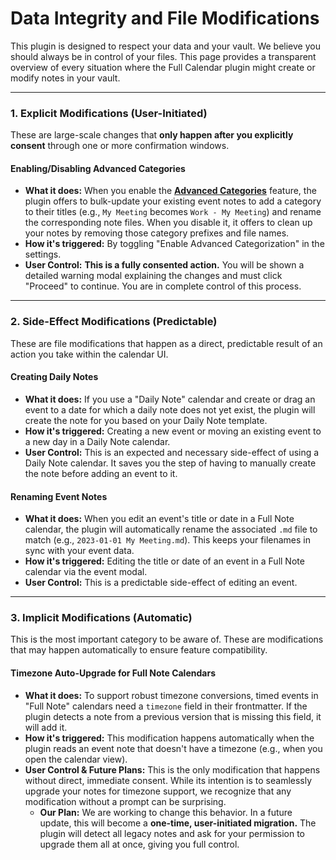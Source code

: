 # Data Integrity and File Modifications

This plugin is designed to respect your data and your vault. We believe you should always be in control of your files. This page provides a transparent overview of every situation where the Full Calendar plugin might create or modify notes in your vault.

---

### 1. Explicit Modifications (User-Initiated)

These are large-scale changes that **only happen after you explicitly consent** through one or more confirmation windows.

#### Enabling/Disabling Advanced Categories

-   **What it does:** When you enable the **[Advanced Categories](../events/categories.md)** feature, the plugin offers to bulk-update your existing event notes to add a category to their titles (e.g., `My Meeting` becomes `Work - My Meeting`) and rename the corresponding note files. When you disable it, it offers to clean up your notes by removing those category prefixes and file names.
-   **How it's triggered:** By toggling "Enable Advanced Categorization" in the settings.
-   **User Control:** **This is a fully consented action.** You will be shown a detailed warning modal explaining the changes and must click "Proceed" to continue. You are in complete control of this process.

---

### 2. Side-Effect Modifications (Predictable)

These are file modifications that happen as a direct, predictable result of an action you take within the calendar UI.

#### Creating Daily Notes

-   **What it does:** If you use a "Daily Note" calendar and create or drag an event to a date for which a daily note does not yet exist, the plugin will create the note for you based on your Daily Note template.
-   **How it's triggered:** Creating a new event or moving an existing event to a new day in a Daily Note calendar.
-   **User Control:** This is an expected and necessary side-effect of using a Daily Note calendar. It saves you the step of having to manually create the note before adding an event to it.

#### Renaming Event Notes

-   **What it does:** When you edit an event's title or date in a Full Note calendar, the plugin will automatically rename the associated `.md` file to match (e.g., `2023-01-01 My Meeting.md`). This keeps your filenames in sync with your event data.
-   **How it's triggered:** Editing the title or date of an event in a Full Note calendar via the event modal.
-   **User Control:** This is a predictable side-effect of editing an event.

---

### 3. Implicit Modifications (Automatic)

This is the most important category to be aware of. These are modifications that may happen automatically to ensure feature compatibility.

#### Timezone Auto-Upgrade for Full Note Calendars

-   **What it does:** To support robust timezone conversions, timed events in "Full Note" calendars need a `timezone` field in their frontmatter. If the plugin detects a note from a previous version that is missing this field, it will add it.
-   **How it's triggered:** This modification happens automatically when the plugin reads an event note that doesn't have a timezone (e.g., when you open the calendar view).
-   **User Control & Future Plans:** This is the only modification that happens without direct, immediate consent. While its intention is to seamlessly upgrade your notes for timezone support, we recognize that any modification without a prompt can be surprising.
    -   **Our Plan:** We are working to change this behavior. In a future update, this will become a **one-time, user-initiated migration.** The plugin will detect all legacy notes and ask for your permission to upgrade them all at once, giving you full control.